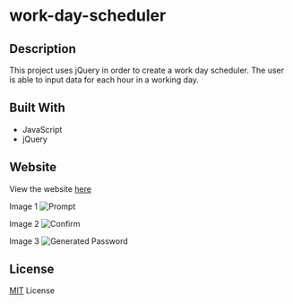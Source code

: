 # work-day-scheduler

## Description

This project uses jQuery in order to create a work day scheduler. The user is able to input data for each hour in a working day.

## Built With

- JavaScript
- jQuery

## Website

View the website [here](https://bhayes11.github.io/password-generator/)

Image 1 ![Prompt](/assets/first.jpg)

Image 2 ![Confirm](/assets/second.jpg)

Image 3 ![Generated Password](/assets/third.jpg)

## License

[MIT](https://choosealicense.com/licenses/mit/#) License
